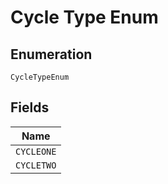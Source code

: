 
# Cycle Type Enum

## Enumeration

`CycleTypeEnum`

## Fields

| Name |
|  --- |
| `CYCLEONE` |
| `CYCLETWO` |

